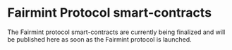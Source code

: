 # Fairmint Protocol smart-contracts

The Fairmint protocol smart-contracts are currently being finalized and will be published here as soon as the Fairmint protocol is launched.
